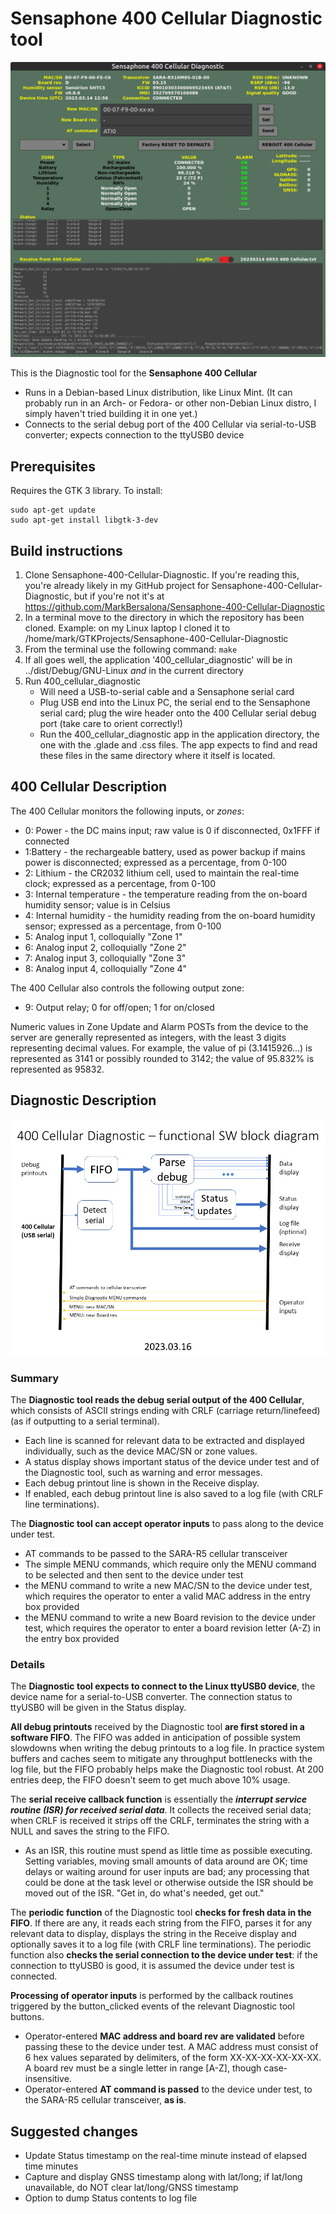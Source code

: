 # Sensaphone 400 Cellular Diagnostic tool
<img src="Sensaphone 400 Cellular Diagnostic 20230314.png" alt="Sensaphone 400 Cellular screenshot, 2023.03.14" />

This is the Diagnostic tool for the <b>Sensaphone 400 Cellular</b>

- Runs in a Debian-based Linux distribution, like Linux Mint. (It can probably run in an Arch- or Fedora- or other non-Debian Linux distro, I simply haven't tried building it in one yet.)
- Connects to the serial debug port of the 400 Cellular via serial-to-USB converter; expects 
connection to the ttyUSB0 device

## Prerequisites
Requires the GTK 3 library. To install:

```
sudo apt-get update
sudo apt-get install libgtk-3-dev
```

## Build instructions
1. Clone Sensaphone-400-Cellular-Diagnostic. If you're reading this, you're already likely in my 
GitHub project for Sensaphone-400-Cellular-Diagnostic, but if you're not it's at 
https://github.com/MarkBersalona/Sensaphone-400-Cellular-Diagnostic
3. In a terminal move to the directory in which the repository has been cloned. Example: on my Linux 
laptop I cloned it to /home/mark/GTKProjects/Sensaphone-400-Cellular-Diagnostic
4. From the terminal use the following command: `make`
5. If all goes well, the application '400_cellular_diagnostic' will be in ../dist/Debug/GNU-Linux *and* in the current directory
6. Run 400_cellular_diagnostic
   - Will need a USB-to-serial cable and a Sensaphone serial card
   - Plug USB end into the Linux PC, the serial end to the Sensaphone serial card; plug the wire header onto the 400 Cellular serial debug port (take care to orient correctly!)
   - Run the 400_cellular_diagnostic app in the application directory, the one with the .glade and .css files. The app expects to find and read these files in the same directory where it itself is located.

## 400 Cellular Description

The 400 Cellular monitors the following inputs, or *zones*:
- 0: Power - the DC mains input; raw value is 0 if disconnected, 0x1FFF if connected
- 1:Battery - the rechargeable battery, used as power backup if mains power is disconnected; expressed as a percentage, from 0-100
- 2: Lithium - the CR2032 lithium cell, used to maintain the real-time clock; expressed as a percentage, from 0-100
- 3: Internal temperature - the temperature reading from the on-board humidity sensor; value is in Celsius
- 4: Internal humidity - the humidity reading from the on-board humidity sensor; expressed as a percentage, from 0-100
- 5: Analog input 1, colloquially "Zone 1"
- 6: Analog input 2, colloquially "Zone 2"
- 7: Analog input 3, colloquially "Zone 3"
- 8: Analog input 4, colloquially "Zone 4"

The 400 Cellular also controls the following output zone:
- 9: Output relay; 0 for off/open; 1 for on/closed

Numeric values in Zone Update and Alarm POSTs from the device to the server are generally represented as integers, with the least 3 digits representing decimal values. For example, the value of pi (3.1415926...) is represented as 3141 or possibly rounded to 3142; the value of 95.832% is represented as 95832.

## Diagnostic Description

<img src="400 Cellular Diagnostic block diagram.png" alt="Sensaphone 400 Cellular Diagnostic block diagram" />

### Summary

The <b>Diagnostic tool reads the debug serial output of the 400 Cellular</b>, which consists of ASCII strings ending with CRLF (carriage return/linefeed) (as if outputting to a serial terminal).
- Each line is scanned for relevant data to be extracted and displayed individually, such as the device MAC/SN or zone values.
- A status display shows important status of the device under test and of the Diagnostic tool, such as warning and error messages.
- Each debug printout line is shown in the Receive display.
- If enabled, each debug printout line is also saved to a log file (with CRLF line terminations).

The <b>Diagnostic tool can accept operator inputs</b> to pass along to the device under test.
- AT commands to be passed to the SARA-R5 cellular transceiver
- The simple MENU commands, which require only the MENU command to be selected and then sent to the device under test
- the MENU command to write a new MAC/SN to the device under test, which requires the operator to enter a valid MAC address in the entry box provided
- the MENU command to write a new Board revision to the device under test, which requires the operator to enter a board revision letter (A-Z) in the entry box provided

### Details

The <b>Diagnostic tool expects to connect to the Linux ttyUSB0 device</b>, the device name for a serial-to-USB converter. The connection status to ttyUSB0 will be given in the Status display.

<b>All debug printouts</b> received by the Diagnostic tool <b>are first stored in a software FIFO</b>. The FIFO was added in anticipation of possible system slowdowns when writing the debug printouts to a log file. In practice system buffers and caches seem to mitigate any throughput bottlenecks with the log file, but the FIFO probably helps make the Diagnostic tool robust. At 200 entries deep, the FIFO doesn't seem to get much above 10% usage.

The <b>serial receive callback function</b> is essentially the <em><b>interrupt service routine (ISR) for received serial data</b></em>. It collects the received serial data; when CRLF is received it strips off the CRLF, terminates the string with a NULL and saves the string to the FIFO.
- As an ISR, this routine must spend as little time as possible executing. Setting variables, moving small amounts of data around are OK; time delays or waiting around for user inputs are bad; any processing that could be done at the task level or otherwise outside the ISR should be moved out of the ISR. "Get in, do what's needed, get out."

The <b>periodic function</b> of the Diagnostic tool <b>checks for fresh data in the FIFO</b>. If there are any, it reads each string from the FIFO, parses it for any relevant data to display, displays the string in the Receive display and optionally saves it to a log file (with CRLF line terminations). The periodic function also <b>checks the serial connection to the device under test</b>: if the connection to ttyUSB0 is good, it is assumed the device under test is connected.

<b>Processing of operator inputs</b> is performed by the callback routines triggered by the button_clicked events of the relevant Diagnostic tool buttons.
- Operator-entered <b>MAC address and board rev are validated</b> before passing these to the device under test. A MAC address must consist of 6 hex values separated by delimiters, of the form XX-XX-XX-XX-XX-XX. A board rev must be a single letter in range [A-Z], though case-insensitive.
- Operator-entered <b>AT command is passed</b> to the device under test, to the SARA-R5 cellular transceiver, <b>as is</b>.

## Suggested changes
- Update Status timestamp on the real-time minute instead of elapsed time minutes
- Capture and display GNSS timestamp along with lat/long; if lat/long unavailable, do NOT clear lat/long/GNSS timestamp
- Option to dump Status contents to log file
